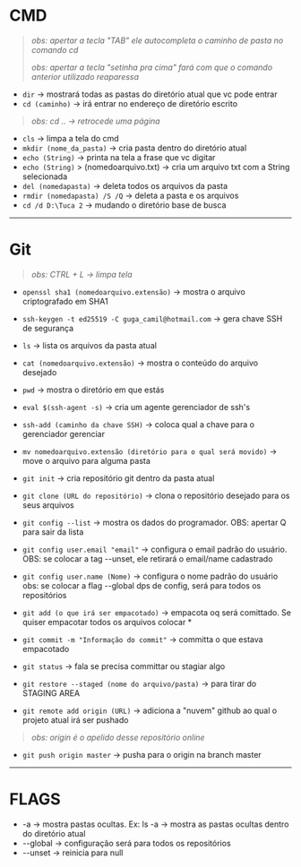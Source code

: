 # CMD
>*obs: apertar a tecla "TAB" ele autocompleta o caminho de pasta no comando cd*
>
>*obs: apertar a tecla "setinha pra cima" fará com que o comando anterior utilizado reaparessa*

+ `dir` -> mostrará todas as pastas do diretório atual que vc pode entrar
+ `cd (caminho)` -> irá entrar no endereço de diretório escrito
>*obs: cd .. -> retrocede uma página*
+ `cls` -> limpa a tela do cmd
+ `mkdir (nome_da_pasta)` -> cria pasta dentro do diretório atual
+ `echo (String)` -> printa na tela a frase que vc digitar
+ `echo (String)` > (nomedoarquivo.txt) -> cria um arquivo txt com a String selecionada
+ `del (nomedapasta)` -> deleta todos os arquivos da pasta
+ `rmdir (nomedapasta) /S /Q` -> deleta a pasta e os arquivos
+ `cd /d D:\Tuca 2` -> mudando o diretório base de busca

***
# Git
>*obs: CTRL + L -> limpa tela*

+ `openssl sha1 (nomedoarquivo.extensão)` -> mostra o arquivo criptografado em SHA1
+ `ssh-keygen -t ed25519 -C guga_camil@hotmail.com` -> gera chave SSH de segurança
+ `ls` -> lista os arquivos da pasta atual
+ `cat (nomedoarquivo.extensão)` -> mostra o conteúdo do arquivo desejado
+ `pwd` -> mostra o diretório em que estás
+ `eval $(ssh-agent -s)` -> cria um agente gerenciador de ssh's
+ `ssh-add (caminho da chave SSH)` -> coloca qual a chave para o gerenciador gerenciar
+ `mv nomedoarquivo.extensão (diretório para o qual será movido)` -> move o arquivo para alguma pasta

+ `git init` -> cria repositório git dentro da pasta atual
+ `git clone (URL do repositório)` -> clona o repositório desejado para os seus arquivos
+ `git config --list` -> mostra os dados do programador. OBS: apertar Q para sair da lista
+ `git config user.email "email"` -> configura o email padrão do usuário. OBS:  se colocar a tag --unset, ele retirará o email/name cadastrado
+ `git config user.name (Nome)` -> configura o nome padrão do usuário obs: se colocar a flag --global dps de config, será para todos os repositórios
+ `git add (o que irá ser empacotado)` -> empacota oq será comittado. Se quiser empacotar todos os arquivos colocar *
+ `git commit -m "Informação do commit"` -> committa o que estava empacotado
+ `git status` -> fala se precisa committar ou stagiar algo
+ `git restore --staged (nome do arquivo/pasta)` -> para tirar do STAGING AREA
+ `git remote add origin (URL)` -> adiciona a "nuvem" github ao qual o projeto atual irá ser pushado
>*obs: origin é o apelido desse repositório online*
+ `git push origin master` -> pusha para o origin na branch master

***
# FLAGS

+ -a -> mostra pastas ocultas. Ex: ls -a -> mostra as pastas ocultas dentro do diretório atual
+ --global -> configuração será para todos os repositórios
+ --unset -> reinicia para null
